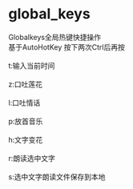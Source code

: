 # global_keys
Globalkeys全局热键快捷操作</br>
基于AutoHotKey
按下两次Ctrl后再按</br></br>
t:输入当前时间</br></br>
z:口吐莲花</br></br>
l:口吐情话</br></br>
p:放首音乐</br></br>
h:文字变花</br></br>
r:朗读选中文字</br></br>
s:选中文字朗读文件保存到本地</br></br>

